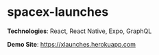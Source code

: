 # spacex-launches

**Technologies**: React, React Native, Expo, GraphQL

**Demo Site**: https://xlaunches.herokuapp.com
